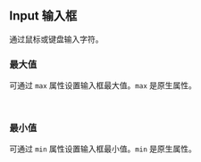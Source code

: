 <div class="demo-header">
<p class="overviewicon">
  <span class="wapi-form-span"/>
</p>

## Input 输入框

<nova-uxlink widget-name="Input"></nova-uxlink>

通过鼠标或键盘输入字符。
</div>

### 最大值

可通过 `max` 属性设置输入框最大值。`max` 是原生属性。

<nova-demo-view link="input/max"></nova-demo-view>

<br>

### 最小值

可通过 `min` 属性设置输入框最小值。`min` 是原生属性。

<nova-demo-view link="input/min"></nova-demo-view>

<br>
